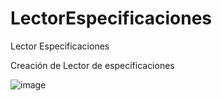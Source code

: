 # LectorEspecificaciones
Lector Especificaciones

Creación de Lector de especificaciones


![image](https://github.com/Wenzeltelger/LectorEspecificaciones/assets/100151419/459f235f-7c3d-44d8-9405-eea5ced53b4f)

